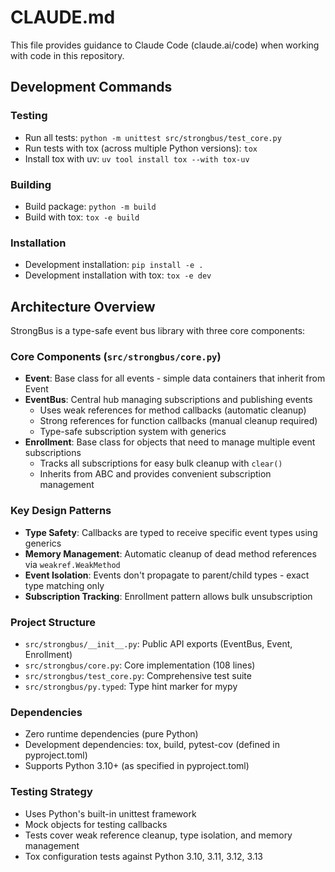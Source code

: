 # CLAUDE.md

This file provides guidance to Claude Code (claude.ai/code) when working with code in this repository.

## Development Commands

### Testing
- Run all tests: `python -m unittest src/strongbus/test_core.py`
- Run tests with tox (across multiple Python versions): `tox`
- Install tox with uv: `uv tool install tox --with tox-uv`

### Building
- Build package: `python -m build`
- Build with tox: `tox -e build`

### Installation
- Development installation: `pip install -e .`
- Development installation with tox: `tox -e dev`

## Architecture Overview

StrongBus is a type-safe event bus library with three core components:

### Core Components (`src/strongbus/core.py`)
- **Event**: Base class for all events - simple data containers that inherit from Event
- **EventBus**: Central hub managing subscriptions and publishing events
  - Uses weak references for method callbacks (automatic cleanup)
  - Strong references for function callbacks (manual cleanup required)
  - Type-safe subscription system with generics
- **Enrollment**: Base class for objects that need to manage multiple event subscriptions
  - Tracks all subscriptions for easy bulk cleanup with `clear()`
  - Inherits from ABC and provides convenient subscription management

### Key Design Patterns
- **Type Safety**: Callbacks are typed to receive specific event types using generics
- **Memory Management**: Automatic cleanup of dead method references via `weakref.WeakMethod`
- **Event Isolation**: Events don't propagate to parent/child types - exact type matching only
- **Subscription Tracking**: Enrollment pattern allows bulk unsubscription

### Project Structure
- `src/strongbus/__init__.py`: Public API exports (EventBus, Event, Enrollment)
- `src/strongbus/core.py`: Core implementation (108 lines)
- `src/strongbus/test_core.py`: Comprehensive test suite
- `src/strongbus/py.typed`: Type hint marker for mypy

### Dependencies
- Zero runtime dependencies (pure Python)
- Development dependencies: tox, build, pytest-cov (defined in pyproject.toml)
- Supports Python 3.10+ (as specified in pyproject.toml)

### Testing Strategy
- Uses Python's built-in unittest framework
- Mock objects for testing callbacks
- Tests cover weak reference cleanup, type isolation, and memory management
- Tox configuration tests against Python 3.10, 3.11, 3.12, 3.13